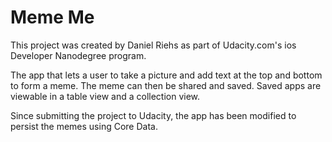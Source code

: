 # Meme Me

This project was created by Daniel Riehs as part of Udacity.com's ios Developer Nanodegree program.

The app that lets a user to take a picture and add text at the top and bottom to form a meme. The meme can then be shared and saved. Saved apps are viewable in a table view and a collection view.

Since submitting the project to Udacity, the app has been modified to persist the memes using Core Data.